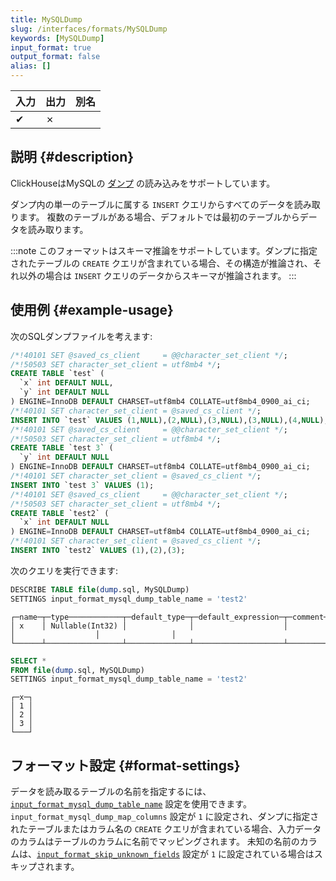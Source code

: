 ```yaml
---
title: MySQLDump
slug: /interfaces/formats/MySQLDump
keywords: [MySQLDump]
input_format: true
output_format: false
alias: []
---
```


| 入力 | 出力  | 別名 |
|-------|---------|-------|
| ✔     | ✗       |       |

## 説明 {#description}

ClickHouseはMySQLの [ダンプ](https://dev.mysql.com/doc/refman/8.0/en/mysqldump.html) の読み込みをサポートしています。

ダンプ内の単一のテーブルに属する `INSERT` クエリからすべてのデータを読み取ります。 
複数のテーブルがある場合、デフォルトでは最初のテーブルからデータを読み取ります。

:::note
このフォーマットはスキーマ推論をサポートしています。ダンプに指定されたテーブルの `CREATE` クエリが含まれている場合、その構造が推論され、それ以外の場合は `INSERT` クエリのデータからスキーマが推論されます。
:::

## 使用例 {#example-usage}

次のSQLダンプファイルを考えます:

```sql title="dump.sql"
/*!40101 SET @saved_cs_client     = @@character_set_client */;
/*!50503 SET character_set_client = utf8mb4 */;
CREATE TABLE `test` (
  `x` int DEFAULT NULL,
  `y` int DEFAULT NULL
) ENGINE=InnoDB DEFAULT CHARSET=utf8mb4 COLLATE=utf8mb4_0900_ai_ci;
/*!40101 SET character_set_client = @saved_cs_client */;
INSERT INTO `test` VALUES (1,NULL),(2,NULL),(3,NULL),(3,NULL),(4,NULL),(5,NULL),(6,7);
/*!40101 SET @saved_cs_client     = @@character_set_client */;
/*!50503 SET character_set_client = utf8mb4 */;
CREATE TABLE `test 3` (
  `y` int DEFAULT NULL
) ENGINE=InnoDB DEFAULT CHARSET=utf8mb4 COLLATE=utf8mb4_0900_ai_ci;
/*!40101 SET character_set_client = @saved_cs_client */;
INSERT INTO `test 3` VALUES (1);
/*!40101 SET @saved_cs_client     = @@character_set_client */;
/*!50503 SET character_set_client = utf8mb4 */;
CREATE TABLE `test2` (
  `x` int DEFAULT NULL
) ENGINE=InnoDB DEFAULT CHARSET=utf8mb4 COLLATE=utf8mb4_0900_ai_ci;
/*!40101 SET character_set_client = @saved_cs_client */;
INSERT INTO `test2` VALUES (1),(2),(3);
```

次のクエリを実行できます:

```sql title="Query"
DESCRIBE TABLE file(dump.sql, MySQLDump) 
SETTINGS input_format_mysql_dump_table_name = 'test2'
```

```response title="Response"
┌─name─┬─type────────────┬─default_type─┬─default_expression─┬─comment─┬─codec_expression─┬─ttl_expression─┐
│ x    │ Nullable(Int32) │              │                    │         │                  │                │
└──────┴─────────────────┴──────────────┴────────────────────┴─────────┴──────────────────┴────────────────┘
```

```sql title="Query"
SELECT *
FROM file(dump.sql, MySQLDump)
SETTINGS input_format_mysql_dump_table_name = 'test2'
```

```response title="Response"
┌─x─┐
│ 1 │
│ 2 │
│ 3 │
└───┘
```

## フォーマット設定 {#format-settings}

データを読み取るテーブルの名前を指定するには、[`input_format_mysql_dump_table_name`](/operations/settings/settings-formats.md/#input_format_mysql_dump_table_name) 設定を使用できます。
`input_format_mysql_dump_map_columns` 設定が `1` に設定され、ダンプに指定されたテーブルまたはカラム名の `CREATE` クエリが含まれている場合、入力データのカラムはテーブルのカラムに名前でマッピングされます。
未知の名前のカラムは、[`input_format_skip_unknown_fields`](/operations/settings/settings-formats.md/#input_format_skip_unknown_fields) 設定が `1` に設定されている場合はスキップされます。
